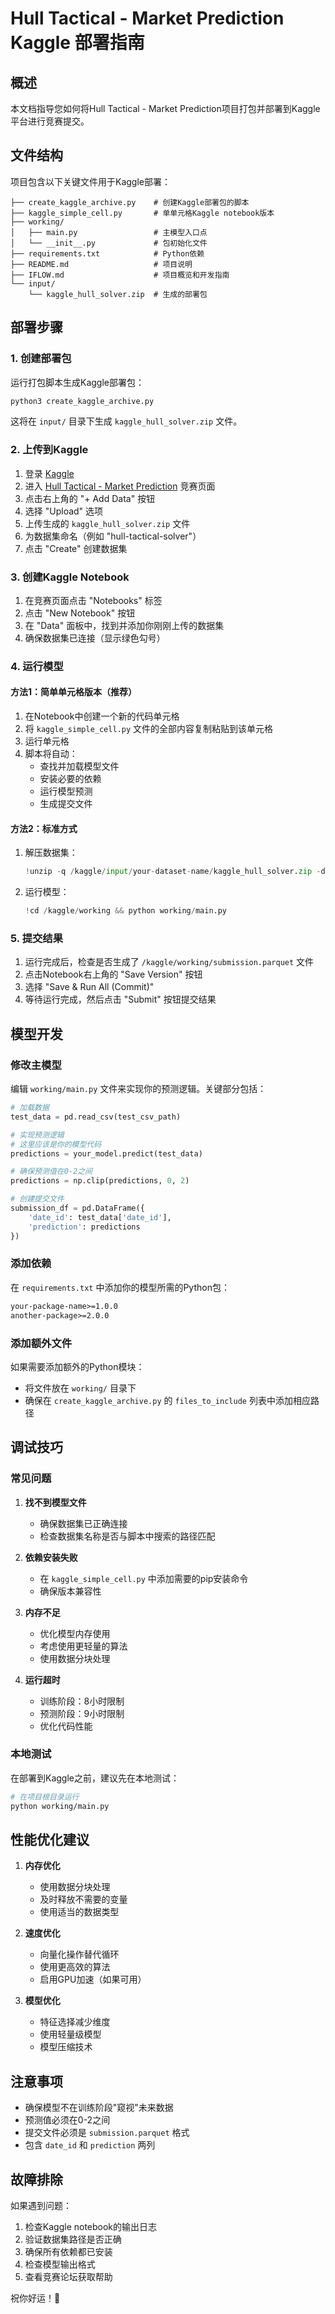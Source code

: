 # Hull Tactical - Market Prediction Kaggle 部署指南

## 概述

本文档指导您如何将Hull Tactical - Market Prediction项目打包并部署到Kaggle平台进行竞赛提交。

## 文件结构

项目包含以下关键文件用于Kaggle部署：

```
├── create_kaggle_archive.py    # 创建Kaggle部署包的脚本
├── kaggle_simple_cell.py       # 单单元格Kaggle notebook版本
├── working/
│   ├── main.py                 # 主模型入口点
│   └── __init__.py             # 包初始化文件
├── requirements.txt            # Python依赖
├── README.md                   # 项目说明
├── IFLOW.md                    # 项目概览和开发指南
└── input/
    └── kaggle_hull_solver.zip  # 生成的部署包
```

## 部署步骤

### 1. 创建部署包

运行打包脚本生成Kaggle部署包：

```bash
python3 create_kaggle_archive.py
```

这将在 `input/` 目录下生成 `kaggle_hull_solver.zip` 文件。

### 2. 上传到Kaggle

1. 登录 [Kaggle](https://www.kaggle.com)
2. 进入 [Hull Tactical - Market Prediction](https://www.kaggle.com/competitions/hull-tactical-market-prediction) 竞赛页面
3. 点击右上角的 "+ Add Data" 按钮
4. 选择 "Upload" 选项
5. 上传生成的 `kaggle_hull_solver.zip` 文件
6. 为数据集命名（例如 "hull-tactical-solver"）
7. 点击 "Create" 创建数据集

### 3. 创建Kaggle Notebook

1. 在竞赛页面点击 "Notebooks" 标签
2. 点击 "New Notebook" 按钮
3. 在 "Data" 面板中，找到并添加你刚刚上传的数据集
4. 确保数据集已连接（显示绿色勾号）

### 4. 运行模型

#### 方法1：简单单元格版本（推荐）

1. 在Notebook中创建一个新的代码单元格
2. 将 `kaggle_simple_cell.py` 文件的全部内容复制粘贴到该单元格
3. 运行单元格
4. 脚本将自动：
   - 查找并加载模型文件
   - 安装必要的依赖
   - 运行模型预测
   - 生成提交文件

#### 方法2：标准方式

1. 解压数据集：
   ```python
   !unzip -q /kaggle/input/your-dataset-name/kaggle_hull_solver.zip -d /kaggle/working/
   ```

2. 运行模型：
   ```python
   !cd /kaggle/working && python working/main.py
   ```

### 5. 提交结果

1. 运行完成后，检查是否生成了 `/kaggle/working/submission.parquet` 文件
2. 点击Notebook右上角的 "Save Version" 按钮
3. 选择 "Save & Run All (Commit)"
4. 等待运行完成，然后点击 "Submit" 按钮提交结果

## 模型开发

### 修改主模型

编辑 `working/main.py` 文件来实现你的预测逻辑。关键部分包括：

```python
# 加载数据
test_data = pd.read_csv(test_csv_path)

# 实现预测逻辑
# 这里应该是你的模型代码
predictions = your_model.predict(test_data)

# 确保预测值在0-2之间
predictions = np.clip(predictions, 0, 2)

# 创建提交文件
submission_df = pd.DataFrame({
    'date_id': test_data['date_id'],
    'prediction': predictions
})
```

### 添加依赖

在 `requirements.txt` 中添加你的模型所需的Python包：

```txt
your-package-name>=1.0.0
another-package>=2.0.0
```

### 添加额外文件

如果需要添加额外的Python模块：
- 将文件放在 `working/` 目录下
- 确保在 `create_kaggle_archive.py` 的 `files_to_include` 列表中添加相应路径

## 调试技巧

### 常见问题

1. **找不到模型文件**
   - 确保数据集已正确连接
   - 检查数据集名称是否与脚本中搜索的路径匹配

2. **依赖安装失败**
   - 在 `kaggle_simple_cell.py` 中添加需要的pip安装命令
   - 确保版本兼容性

3. **内存不足**
   - 优化模型内存使用
   - 考虑使用更轻量的算法
   - 使用数据分块处理

4. **运行超时**
   - 训练阶段：8小时限制
   - 预测阶段：9小时限制
   - 优化代码性能

### 本地测试

在部署到Kaggle之前，建议先在本地测试：

```bash
# 在项目根目录运行
python working/main.py
```

## 性能优化建议

1. **内存优化**
   - 使用数据分块处理
   - 及时释放不需要的变量
   - 使用适当的数据类型

2. **速度优化**
   - 向量化操作替代循环
   - 使用更高效的算法
   - 启用GPU加速（如果可用）

3. **模型优化**
   - 特征选择减少维度
   - 使用轻量级模型
   - 模型压缩技术

## 注意事项

- 确保模型不在训练阶段"窥视"未来数据
- 预测值必须在0-2之间
- 提交文件必须是 `submission.parquet` 格式
- 包含 `date_id` 和 `prediction` 两列

## 故障排除

如果遇到问题：

1. 检查Kaggle notebook的输出日志
2. 验证数据集路径是否正确
3. 确保所有依赖都已安装
4. 检查模型输出格式
5. 查看竞赛论坛获取帮助

祝你好运！🚀